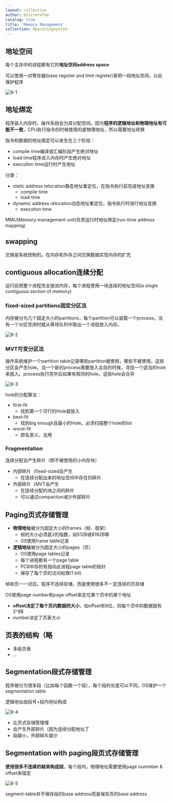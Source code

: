 ```yaml
---
layout: collection
author: DiscreteTom
catalog: true
title: 'Memory Management'
collection: OperatingSystem
---
```



## 地址空间

每个主存中的进程都有它的**地址空间address space**

可以使用一对寄存器(base register and limit register)表明一段地址空间，以此保护程序

![8-1](../img/8-1.png)

## 地址绑定

程序装入内存时，操作系统会为其分配空间。因为**程序的逻辑地址和物理地址有可能不一致**，CPU执行指令的时候使用的是物理地址，所以需要地址转换

指令和数据的地址绑定可以发生在三个阶段：
- compile time编译或汇编阶段产生绝对地址
- load time程序进入内存时产生绝对地址
- execution time运行时产生地址

分类：
- static address relocation静态地址重定位，在指令执行前完成地址变换
  - compile time
  - load time
- dynamic address relocation动态地址重定位，指令执行时进行地址变换
  - execution time

MMU(Memory-management unit)负责运行时地址绑定(run-time address mapping)

## swapping

交换是系统控制的。在内存和外存之间交换数据实现内存的扩充

## contiguous allocation连续分配

运行前把整个进程完全放进内存，每个进程使用一块连续的地址空间(a single contiguous section of memory)

### fixed-sized partitions固定分区法

内存被分为几个固定大小的partitions，每个partition可以装载一个process。当有一个分区空闲时就从等待队列中取出一个进程放入内存。

![8-2](../img/8-2.png)

### MVT可变分区法

操作系统维护一个partition table记录哪些partition被使用，哪些不被使用。这些分区会产生hole。当一个新的process需要放入主存的时候，寻找一个适当的hole来放入。process执行完毕后如果有相邻的hole，这些hole会合并

![8-3](../img/8-3.png)

hole的分配算法：
- first-fit
  - 找到第一个可行的Hole就放入
- best-fit
  - 找到big enough且最小的Hole。必须扫描整个hole的list
- worst-fit
  - 顾名思义，没用

### Fragmentation

连续分配会产生碎片（即不被使用的小内存块）

- 内部碎片（fixed-sized会产生
  - 在连续分配出来的地址空间中存在的碎片
- 外部碎片（MVT会产生
  - 在连续分配的块之间的碎片
  - 可以通过compaction减少外部碎片

## Paging页式存储管理

- **物理地址**被分为固定大小的frames（帧、框架）
  - 帧的大小必须是2的指数，如512B或8192B等
  - OS使用frame table记录
- **逻辑地址**被分为固定大小的pages（页）
  - OS使用page tables记录
  - 每个进程都有一个page table
  - PCB中存的有指向此进程page table的指针
  - 保存了每个页的访问权限(1 bit)

帧和页一一对应。程序不连续存储，而是使用很多不一定连续的页存储

OS使用page number和page offset来定位某个页中的某个地址

- **offset决定了每个页内数据的大小**，如offset有8位，则每个页中的数据就有2^8B
- number决定了页表大小

## 页表的结构（略

- 多级页表
- ...

## Segmentation段式存储管理

程序被分为很多段（比如每个函数一个段），每个段的长度可以不同。OS维护一个segmentation table

逻辑地址由段号+段内地址构成

![8-4](../img/8-4.png)

- 比页式存储管理慢
- 会产生外部碎片（因为连续分配地址了
- 段越小，外部碎片越少

## Segmentation with paging段页式存储管理

**使用很多不连续的帧来构成段**，每个段内，物理地址需要使用page nummber & offset来指定

![8-5](../img/8-5.png)

segment-table并不保存段的base address而是保存页的base address


